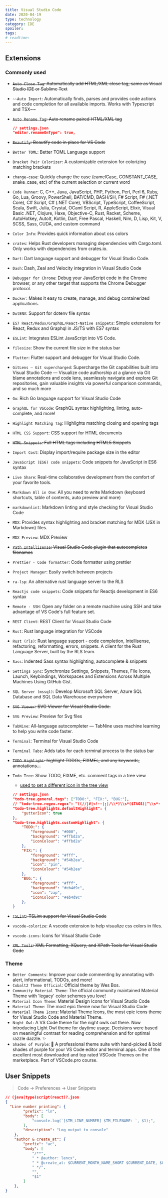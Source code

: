 ```yaml
---
title: Visual Studio Code
date: 2020-04-19
type: technology
category: IDE
spoiler:
tags:
# readtime:
---
```


## Extensions

### Commonly used

* ~~`Auto Close Tag`: Automatically add HTML/XML close tag, same as Visual Studio IDE or Sublime Text~~
* `~~Auto Import`: Automatically finds, parses and provides code actions and code completion for all available imports. Works with Typescript and TSX~~
* ~~`Auto Rename Tag`: Auto rename paired HTML/XML tag~~

  ```json
  // settings.json
  "editor.renameOnType": true,
  ```

* ~~`Beautify`: Beautify code in place for VS Code~~
* `Better TOML`: Better TOML Language support
* `Bracket Pair Colorizer`: A customizable extension for colorizing matching brackets
* `change-case`: Quickly change the case (camelCase, CONSTANT_CASE, snake_case, etc) of the current selection or current word
* `Code Runner`: C, C++, Java, JavaScript, PHP, Python, Perl, Perl 6, Ruby, Go, Lua, Groovy, PowerShell, BAT/CMD, BASH/SH, F# Script, F# (.NET Core), C# Script, C# (.NET Core), VBScript, TypeScript, CoffeeScript, Scala, Swift, Julia, Crystal, OCaml Script, R, AppleScript, Elixir, Visual Basic .NET, Clojure, Haxe, Objective-C, Rust, Racket, Scheme, AutoHotkey, AutoIt, Kotlin, Dart, Free Pascal, Haskell, Nim, D, Lisp, Kit, V, SCSS, Sass, CUDA, and custom command
* `Color Info`: Provides quick information about css colors
* `crates`: Helps Rust developers managing dependencies with Cargo.toml. Only works with dependencies from crates.io.
* `Dart`: Dart language support and debugger for Visual Studio Code.
* `Dash`: Dash, Zeal and Velocity integration in Visual Studio Code
* `Debugger for Chrome`: Debug your JavaScript code in the Chrome browser, or any other target that supports the Chrome Debugger protocol.
* `Docker`: Makes it easy to create, manage, and debug containerized applications.
* `DotENV`: Support for dotenv file syntax
* `ES7 React/Redux/GraphQL/React-Native snippets`: Simple extensions for React, Redux and Graphql in JS/TS with ES7 syntax
* `ESLint`: Integrates ESLint JavaScript into VS Code.
* `filesize`: Show the current file size in the status bar
* `Flutter`: Flutter support and debugger for Visual Studio Code.
* `GitLens — Git supercharged`: Supercharge the Git capabilities built into Visual Studio Code — Visualize code authorship at a glance via Git blame annotations and code lens, seamlessly navigate and explore Git repositories, gain valuable insights via powerful comparison commands, and so much more
* `Go`: Rich Go language support for Visual Studio Code
* `GraphQL for VSCode`: GraphQL syntax highlighting, linting, auto-complete, and more!
* `Highlight Matching Tag`: Highlights matching closing and opening tags
* `HTML CSS Support`: CSS support for HTML documents
* ~~`HTML Snippets`: Full HTML tags including HTML5 Snippets~~
* `Import Cost`: Display import/require package size in the editor
* `JavaScript (ES6) code snippets`: Code snippets for JavaScript in ES6 syntax
* `Live Share`: Real-time collaborative development from the comfort of your favorite tools.
* `Markdown All in One`: All you need to write Markdown (keyboard shortcuts, table of contents, auto preview and more)
* `markdownlint`: Markdown linting and style checking for Visual Studio Code
* `MDX`: Provides syntax highlighting and bracket matching for MDX (JSX in Markdown) files.
* `MDX Preview`: MDX Preview
* ~~`Path Intellisense`: Visual Studio Code plugin that autocompletes filenames~~
* `Prettier - Code formatter`: Code formatter using prettier
* `Project Manager`: Easily switch between projects
* `ra-lsp`: An alternative rust language server to the RLS
* `Reactjs code snippets`: Code snippets for Reactjs development in ES6 syntax
* `Remote - SSH`: Open any folder on a remote machine using SSH and take advantage of VS Code's full feature set.
* `REST Client`: REST Client for Visual Studio Code
* `Rust`: Rust language integration for VSCode
* `Rust (rls)`: Rust language support - code completion, Intellisense, refactoring, reformatting, errors, snippets. A client for the Rust Language Server, built by the RLS team.
* `Sass`: Indented Sass syntax highlighting, autocomplete & snippets
* `Settings Sync`: Synchronize Settings, Snippets, Themes, File Icons, Launch, Keybindings, Workspaces and Extensions Across Multiple Machines Using GitHub Gist.
* `SQL Server (mssql)`: Develop Microsoft SQL Server, Azure SQL Database and SQL Data Warehouse everywhere
* ~~`SVG Viewer`: SVG Viewer for Visual Studio Code.~~
* `SVG Preview`: Preview for Svg files
* `TabNine`: All-language autocompleter — TabNine uses machine learning to help you write code faster.
* `Terminal`: Terminal for Visual Studio Code
* `Terminal Tabs`: Adds tabs for each terminal process to the status bar
* ~~`TODO Highlight`: highlight TODOs, FIXMEs, and any keywords, annotations...~~
* `Todo Tree`: Show TODO, FIXME, etc. comment tags in a tree view
  - [used to set a different icon in the tree view](https://octicons.github.com)

  ```json
  // settings.json
  "todo-tree.general.tags": ["TODO:", "FIX:", "BUG:"],
  // "todo-tree.regex.regex": "((//|#|<!--|;|/\\*)\\s*($TAGS)|^\\s*- \\[ \\])",
  "todo-tree.highlights.defaultHighlight": {
      "gutterIcon": true
  },
  "todo-tree.highlights.customHighlight": {
      "TODO:": {
          "foreground": "#000",
          "background": "#ffbd2a",
          "iconColour": "#ffbd2a"
      },
      "FIX:": {
          "foreground": "#fff",
          "background": "#54b2ea",
          "icon": "pin",
          "iconColour": "#54b2ea"
      },
      "BUG:": {
          "foreground": "#fff",
          "background": "#eb4d9c",
          "icon": "zap",
          "iconColour": "#eb4d9c"
      },
  }
  ```

* ~~`TSLint`: TSLint support for Visual Studio Code~~
* `vscode-colorize`: A vscode extension to help visualize css colors in files.
* `vscode-icons`: Icons for Visual Studio Code
* ~~`XML Tools`: XML Formatting, XQuery, and XPath Tools for Visual Studio Code~~

### Theme

* `Better Comments`: Improve your code commenting by annotating with alert, informational, TODOs, and more!
* `Cobalt2 Theme Official`: Official theme by Wes Bos.
* `Community Material Theme`: The official community maintained Material Theme with 'legacy' color schemes you love!
* `Material Icon Theme`: Material Design Icons for Visual Studio Code
* `Material Theme`: The most epic theme now for Visual Studio Code
* `Material Theme Icons`: Material Theme Icons, the most epic icons theme for Visual Studio Code and Material Theme.
* `Night Owl`: A VS Code theme for the night owls out there. Now introducing Light Owl theme for daytime usage. Decisions were based on meaningful contrast for reading comprehension and for optimal razzle dazzle. ✨
* `Shades of Purple`: 🦄 A professional theme suite with hand-picked & bold shades of purple for your VS Code editor and terminal apps. One of the excellent most downloaded and top rated VSCode Themes on the marketplace. Part of VSCode.pro course.


## User Snippets

> Code -> Preferences -> User Snippets

```json
// (java|type)script(react)?.json
{
  "Line number printing": {
		"prefix": "ln",
		"body": [
			"console.log(`[$TM_LINE_NUMBER] $TM_FILENAME: `, $1);",
		],
		"description": "Log output to console"
	},
	"author & create_at": {
		"prefix": "ac",
		"body": [
			"/**",
			" * @author: lencx",
			" * @create_at: $CURRENT_MONTH_NAME_SHORT $CURRENT_DATE, $CURRENT_YEAR",
			" */",
			"",
			"$1"
		]
	},
}
```